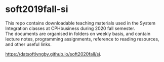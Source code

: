 # soft2019fall-si

This repo contains downloadable teaching materials used in the System Integration classes at CPHbusiness during 2020 fall semester.<br>
The documents are organised in folders on weekly basis, and contain lecture notes, programming assignments, reference to reading resources, and other useful links.

 https://datsoftlyngby.github.io/soft2020fall/si.


